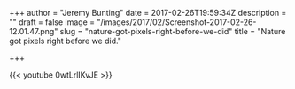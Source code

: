 +++
author = "Jeremy Bunting"
date = 2017-02-26T19:59:34Z
description = ""
draft = false
image = "/images/2017/02/Screenshot-2017-02-26-12.01.47.png"
slug = "nature-got-pixels-right-before-we-did"
title = "Nature got pixels right before we did."

+++

{{< youtube 0wtLrlIKvJE >}}

